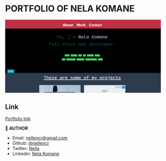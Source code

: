 # PORTFOLIO OF NELA KOMANE

![screenshot](images/screen.png)


## Link
 [Portfolio link](https://raw.githack.com/nellencr/PORTFOLIO/feature/index.html)


👤 **AUTHOR**

- Email: [nellencr@gmail.com](mailto:nellencr@gmail.com)
- Github: [@nellencr](https://github.com/nellencr)
- Twitter: [Nella](https://twitter.com/Nella75794271)
- Linkedin: [Nela Komane](https://www.linkedin.com/in/nela-komane-8866b9192/)


